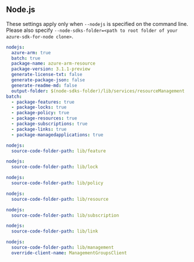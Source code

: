 ## Node.js

These settings apply only when `--nodejs` is specified on the command line.
Please also specify `--node-sdks-folder=<path to root folder of your azure-sdk-for-node clone>`.

```yaml $(nodejs)
nodejs:
  azure-arm: true
  batch: true
  package-name: azure-arm-resource
  package-version: 3.1.1-preview
  generate-license-txt: false
  generate-package-json: false
  generate-readme-md: false
  output-folder: $(node-sdks-folder)/lib/services/resourceManagement
batch:
  - package-features: true
  - package-locks: true
  - package-policy: true
  - package-resources: true
  - package-subscriptions: true
  - package-links: true
  - package-managedapplications: true
```

```yaml $(nodejs) && $(package-features)
nodejs:
  source-code-folder-path: lib/feature
```

```yaml $(nodejs) && $(package-locks)
nodejs:
  source-code-folder-path: lib/lock
```

```yaml $(nodejs) && $(package-policy)
nodejs:
  source-code-folder-path: lib/policy
```

```yaml $(nodejs) && $(package-resources)
nodejs:
  source-code-folder-path: lib/resource
```

```yaml $(nodejs) && $(package-subscriptions)
nodejs:
  source-code-folder-path: lib/subscription
```

```yaml $(nodejs) && $(package-links)
nodejs:
  source-code-folder-path: lib/link
```

```yaml $(nodejs) && $(package-management)
nodejs:
  source-code-folder-path: lib/management
  override-client-name: ManagementGroupsClient
```